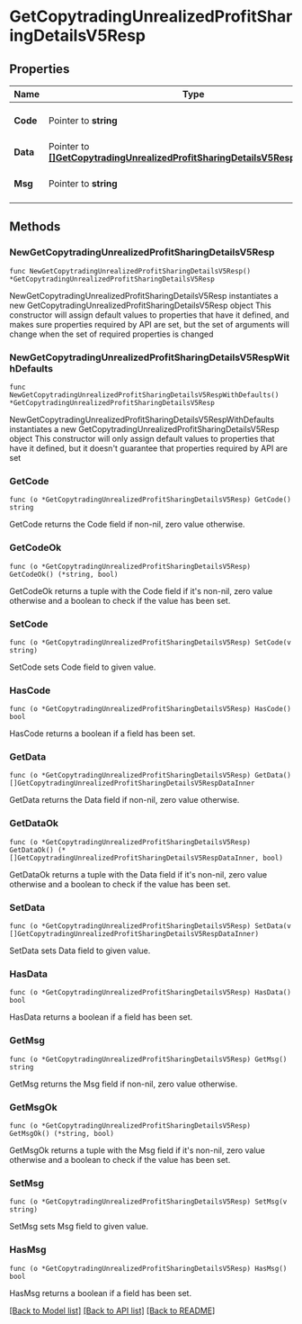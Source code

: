 # GetCopytradingUnrealizedProfitSharingDetailsV5Resp

## Properties

Name | Type | Description | Notes
------------ | ------------- | ------------- | -------------
**Code** | Pointer to **string** |  | [optional] [default to ""]
**Data** | Pointer to [**[]GetCopytradingUnrealizedProfitSharingDetailsV5RespDataInner**](GetCopytradingUnrealizedProfitSharingDetailsV5RespDataInner.md) |  | [optional] 
**Msg** | Pointer to **string** |  | [optional] [default to ""]

## Methods

### NewGetCopytradingUnrealizedProfitSharingDetailsV5Resp

`func NewGetCopytradingUnrealizedProfitSharingDetailsV5Resp() *GetCopytradingUnrealizedProfitSharingDetailsV5Resp`

NewGetCopytradingUnrealizedProfitSharingDetailsV5Resp instantiates a new GetCopytradingUnrealizedProfitSharingDetailsV5Resp object
This constructor will assign default values to properties that have it defined,
and makes sure properties required by API are set, but the set of arguments
will change when the set of required properties is changed

### NewGetCopytradingUnrealizedProfitSharingDetailsV5RespWithDefaults

`func NewGetCopytradingUnrealizedProfitSharingDetailsV5RespWithDefaults() *GetCopytradingUnrealizedProfitSharingDetailsV5Resp`

NewGetCopytradingUnrealizedProfitSharingDetailsV5RespWithDefaults instantiates a new GetCopytradingUnrealizedProfitSharingDetailsV5Resp object
This constructor will only assign default values to properties that have it defined,
but it doesn't guarantee that properties required by API are set

### GetCode

`func (o *GetCopytradingUnrealizedProfitSharingDetailsV5Resp) GetCode() string`

GetCode returns the Code field if non-nil, zero value otherwise.

### GetCodeOk

`func (o *GetCopytradingUnrealizedProfitSharingDetailsV5Resp) GetCodeOk() (*string, bool)`

GetCodeOk returns a tuple with the Code field if it's non-nil, zero value otherwise
and a boolean to check if the value has been set.

### SetCode

`func (o *GetCopytradingUnrealizedProfitSharingDetailsV5Resp) SetCode(v string)`

SetCode sets Code field to given value.

### HasCode

`func (o *GetCopytradingUnrealizedProfitSharingDetailsV5Resp) HasCode() bool`

HasCode returns a boolean if a field has been set.

### GetData

`func (o *GetCopytradingUnrealizedProfitSharingDetailsV5Resp) GetData() []GetCopytradingUnrealizedProfitSharingDetailsV5RespDataInner`

GetData returns the Data field if non-nil, zero value otherwise.

### GetDataOk

`func (o *GetCopytradingUnrealizedProfitSharingDetailsV5Resp) GetDataOk() (*[]GetCopytradingUnrealizedProfitSharingDetailsV5RespDataInner, bool)`

GetDataOk returns a tuple with the Data field if it's non-nil, zero value otherwise
and a boolean to check if the value has been set.

### SetData

`func (o *GetCopytradingUnrealizedProfitSharingDetailsV5Resp) SetData(v []GetCopytradingUnrealizedProfitSharingDetailsV5RespDataInner)`

SetData sets Data field to given value.

### HasData

`func (o *GetCopytradingUnrealizedProfitSharingDetailsV5Resp) HasData() bool`

HasData returns a boolean if a field has been set.

### GetMsg

`func (o *GetCopytradingUnrealizedProfitSharingDetailsV5Resp) GetMsg() string`

GetMsg returns the Msg field if non-nil, zero value otherwise.

### GetMsgOk

`func (o *GetCopytradingUnrealizedProfitSharingDetailsV5Resp) GetMsgOk() (*string, bool)`

GetMsgOk returns a tuple with the Msg field if it's non-nil, zero value otherwise
and a boolean to check if the value has been set.

### SetMsg

`func (o *GetCopytradingUnrealizedProfitSharingDetailsV5Resp) SetMsg(v string)`

SetMsg sets Msg field to given value.

### HasMsg

`func (o *GetCopytradingUnrealizedProfitSharingDetailsV5Resp) HasMsg() bool`

HasMsg returns a boolean if a field has been set.


[[Back to Model list]](../README.md#documentation-for-models) [[Back to API list]](../README.md#documentation-for-api-endpoints) [[Back to README]](../README.md)


